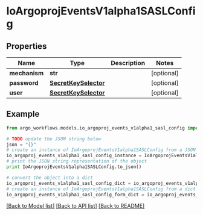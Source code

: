 # IoArgoprojEventsV1alpha1SASLConfig


## Properties

Name | Type | Description | Notes
------------ | ------------- | ------------- | -------------
**mechanism** | **str** |  | [optional] 
**password** | [**SecretKeySelector**](SecretKeySelector.md) |  | [optional] 
**user** | [**SecretKeySelector**](SecretKeySelector.md) |  | [optional] 

## Example

```python
from argo_workflows.models.io_argoproj_events_v1alpha1_sasl_config import IoArgoprojEventsV1alpha1SASLConfig

# TODO update the JSON string below
json = "{}"
# create an instance of IoArgoprojEventsV1alpha1SASLConfig from a JSON string
io_argoproj_events_v1alpha1_sasl_config_instance = IoArgoprojEventsV1alpha1SASLConfig.from_json(json)
# print the JSON string representation of the object
print IoArgoprojEventsV1alpha1SASLConfig.to_json()

# convert the object into a dict
io_argoproj_events_v1alpha1_sasl_config_dict = io_argoproj_events_v1alpha1_sasl_config_instance.to_dict()
# create an instance of IoArgoprojEventsV1alpha1SASLConfig from a dict
io_argoproj_events_v1alpha1_sasl_config_form_dict = io_argoproj_events_v1alpha1_sasl_config.from_dict(io_argoproj_events_v1alpha1_sasl_config_dict)
```
[[Back to Model list]](../README.md#documentation-for-models) [[Back to API list]](../README.md#documentation-for-api-endpoints) [[Back to README]](../README.md)


